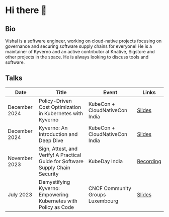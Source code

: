 # Hi there 👋

## Bio

Vishal is a software engineer, working on cloud-native projects focusing on governance and
securing software supply chains for everyone! He is a maintainer of Kyverno and an active contributor at Knative, 
Sigstore and other projects in the space. He is always looking to discuss tools and software.


## Talks

| Date           | Title                                                                      | Event                                                                                           | Links                                                                                       |
| -------------- | -------------------------------------------------------------------------- | ----------------------------------------------------------------------------------------------- | ------------------------------------------------------------------------------------------- |
| December 2024 | Policy-Driven Cost Optimization in Kubernetes with Kyverno | KubeCon + CloudNativeCon India | [Slides](https://docs.google.com/presentation/d/1U9qeqNFB3Au9kAA5FLPpSfXfi4WC1XF2iX6FQ5r_V0s/edit?usp=sharing) |
| December 2024 | Kyverno: An Introduction and Deep Dive | KubeCon + CloudNativeCon India | [Slides](https://docs.google.com/presentation/d/1Ad8uVKUXJZzMyHwrlpJ_tJvAy4Z3--Y3x8W4Kt8yMJA/edit?usp=sharing) |
| November 2023 | Sign, Attest, and Verify! A Practical Guide for Software Supply Chain Security| KubeDay India | [Recording](https://www.youtube.com/watch?v=vw_MsSZUZd0) |
| July 2023 | Demystifying Kyverno: Empowering Kubernetes with Policy as Code | CNCF Community Groups Luxembourg | [Slides](https://docs.google.com/presentation/d/1-NWJumEXpE2_PRq-NsoxPYDjlzobR7uM/edit#slide=id.p9) |
